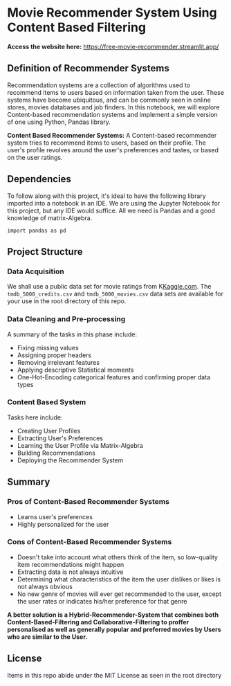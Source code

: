 # **Movie Recommender System Using Content Based Filtering**

**Access the website here:** https://free-movie-recommender.streamlit.app/

## **Definition of Recommender Systems**

Recommendation systems are a collection of algorithms used to recommend items to users based on information taken from the user. These systems have become ubiquitous, and can be commonly seen in online stores, movies databases and job finders. In this notebook, we will explore Content-based recommendation systems and implement a simple version of one using Python, Pandas library.

**Content Based Recommender Systems:** A Content-based recommender system tries to recommend items to users, based on their profile. The user's profile revolves around the user's preferences and tastes, or based on the user ratings.

## **Dependencies**

To follow along with this project, it's ideal to have the following library imported into a notebook in an IDE. We are using the Jupyter Notebook for this project, but any IDE would suffice. All we need is Pandas and a good knowledge of matrix-Algebra.

```import pandas as pd```


## **Project Structure**

### **Data Acquisition**
We shall use a public data set for movie ratings from K[Kaggle.com](https://www.kaggle.com/datasets/tmdb/tmdb-movie-metadata). The `tmdb_5000_credits.csv` and `tmdb_5000_movies.csv` data sets are available for your use in the root directory of this repo.

### **Data Cleaning and Pre-processing**
A summary of the tasks in this phase include:
- Fixing missing values
- Assigning proper headers
- Removing irrelevant features
- Applying descriptive Statistical moments
- One-Hot-Encoding categorical features and confirming proper data types

### **Content Based System**
Tasks here include:
- Creating User Profiles
- Extracting User's Preferences
- Learning the User Profile via Matrix-Algebra
- Building Recommendations
- Deploying the Recommender System

## **Summary**

### **Pros of Content-Based Recommender Systems**
- Learns user's preferences
- Highly personalized for the user

### **Cons of Content-Based Recommender Systems**
- Doesn't take into account what others think of the item, so low-quality item recommendations might happen
- Extracting data is not always intuitive
- Determining what characteristics of the item the user dislikes or likes is not always obvious
- No new genre of movies will ever get recommended to the user, except the user rates or indicates his/her preference for that genre

**A better solution is a Hybrid-Recommender-System that combines both Content-Based-Filtering and Collaborative-Filtering to proffer personalised as well as generally popular and preferred movies by Users who are similar to the User.**

## **License**

Items in this repo abide under the MIT License as seen in the root directory
